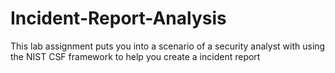 # Incident-Report-Analysis
This lab assignment puts you into a scenario of a security analyst with using the NIST CSF framework to help you create a incident report
